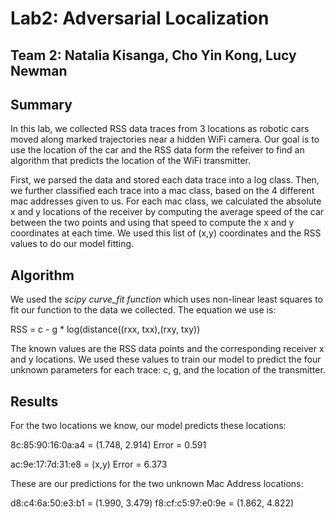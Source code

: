 # Lab2: Adversarial Localization
## Team 2: Natalia Kisanga, Cho Yin Kong, Lucy Newman

## Summary
In this lab, we collected RSS data traces from 3 locations as robotic cars moved along marked trajectories near a hidden WiFi camera. Our goal is to use the location of the car and the RSS data form the refeiver to find an algorithm that predicts the location of the WiFi transmitter.

First, we parsed the data and stored each data trace into a log class. Then, we further classified each trace into a mac class, based on the 4 different mac addresses given to us. For each mac class, we calculated the absolute x and y locations of the receiver by computing the average speed of the car between the two points and using that speed to compute the x and y coordinates at each time. We used this list of (x,y) coordinates and the RSS values to do our model fitting.

## Algorithm

We used the *scipy curve_fit function*  which uses non-linear least squares to fit our function to the data we collected. The equation we use is:

RSS = c - g * log(distance((rxx, txx),(rxy, txy))

The known values are the RSS data points and the corresponding receiver x and y locations. We used these values to train our model to predict the four unknown parameters for each trace: c, g, and the location of the transmitter.


## Results

For the two locations we know, our model predicts these locations:

8c:85:90:16:0a:a4  = (1.748, 2.914) 
Error =  0.591  


ac:9e:17:7d:31:e8  = (x,y) 
Error =  6.373


These are our predictions for the two unknown Mac Address locations:

d8:c4:6a:50:e3:b1 = (1.990, 3.479) 
f8:cf:c5:97:e0:9e = (1.862, 4.822)

